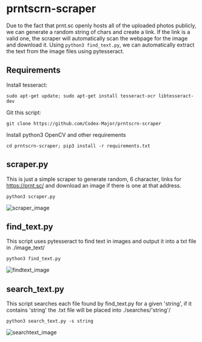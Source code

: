 # prntscrn-scraper
Due to the fact that prnt.sc openly hosts all of the uploaded photos publicly, we can generate a random string of chars and create a link. If
the link is a valid one, the scraper will automatically scan the webpage for the image and download it. Using `python3 find_text.py`, we
can automatically extract the text from the image files using pytesseract.

## Requirements
Install tesseract:

`sudo apt-get update; sudo apt-get install tesseract-ocr libtesseract-dev`

Git this script:

`git clone https://github.com/Codex-Major/prntscrn-scraper`

Install python3 OpenCV and other requirements

`cd prntscrn-scraper; pip3 install -r requirements.txt`

## scraper.py
This is just a simple scraper to generate random, 6 character, links for https://prnt.sc/ and download an image if there is one at that address.<br />

`python3 scraper.py`

![scraper_image](https://user-images.githubusercontent.com/10734039/137588474-0d5ffefa-165e-474b-a51c-2ef26aaf4d1f.png)


## find_text.py
This script uses pytesseract to find text in images and output it into a txt file in ./image_text/<br />

`python3 find_text.py`

![findtext_image](https://user-images.githubusercontent.com/10734039/137588566-5379cb0c-e10f-484e-95f2-abba04b6d972.png)

## search_text.py
This script searches each file found by find_text.py for a given 'string', if it contains 'string' the .txt file will be placed into ./searches/'string'/<br />

`python3 search_text.py -s string`


![searchtext_image](https://user-images.githubusercontent.com/39181001/141450540-0e859b50-e0ae-473f-b9e0-59714e85cf53.png)

